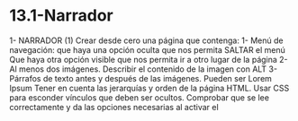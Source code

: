 # 13.1-Narrador
 
1- NARRADOR (1)
Crear desde cero una página que contenga:
1- Menú de navegación: que haya una opción oculta que nos permita SALTAR el menú
Que haya otra opción visible que nos permita ir a otro lugar de la página
2- Al menos dos imágenes. Describir el contenido de la imagen con ALT
3- Párrafos de texto antes y después de las imágenes. Pueden ser Lorem Ipsum
Tener en cuenta las jerarquías y orden de la página HTML.
Usar CSS para esconder vínculos que deben ser ocultos.
Comprobar que se lee correctamente y da las opciones necesarias al activar el 